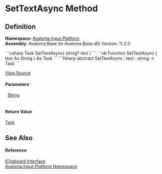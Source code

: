 # SetTextAsync Method




## Definition
**Namespace:** <a href="N_Avalonia_Input_Platform">Avalonia.Input.Platform</a>  
**Assembly:** Avalonia.Base (in Avalonia.Base.dll) Version: 11.2.0

<Tabs groupId="api-code-preview">
<TabItem value="csharp" label="C#">
```csharp
Task SetTextAsync(
	string? text
)
```
</TabItem>
<TabItem value="vb" label="VB">
```vb
Function SetTextAsync ( 
	text As String
) As Task
```
</TabItem>
<TabItem value="fsharp" label="F#">
```fsharp
abstract SetTextAsync : 
        text : string -> Task 
```
</TabItem>
</Tabs>



<a href="https://github.com/AvaloniaUI/Avalonia/tree/master/src/Avalonia.Base/Input/Platform/IClipboard.cs" title="View the source code">View Source</a>



#### Parameters
<dl><dt>  <a href="https://learn.microsoft.com/dotnet/api/system.string" target="_blank" rel="noopener noreferrer">String</a></dt><dd> </dd></dl>

#### Return Value
<a href="https://learn.microsoft.com/dotnet/api/system.threading.tasks.task" target="_blank" rel="noopener noreferrer">Task</a>

## See Also


#### Reference
<a href="T_Avalonia_Input_Platform_IClipboard">IClipboard Interface</a>  
<a href="N_Avalonia_Input_Platform">Avalonia.Input.Platform Namespace</a>  

